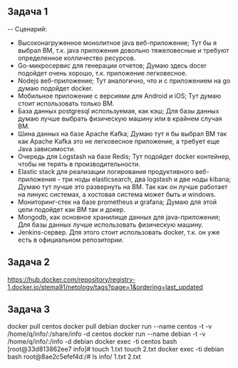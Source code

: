 ## Задача 1
--
Сценарий:

- Высоконагруженное монолитное java веб-приложение; 
    Тут бы я выбрал ВМ, т.к. java приложения довольно тяжеловесные и требуют определенное колличество ресурсов. 
- Go-микросервис для генерации отчетов;
    Думаю здесь docer подойдет очень хорошо, т.к. приложение легковесное.
- Nodejs веб-приложение;
    Тут аналогично, что и с приложением на go думаю подойдет docker.
- Мобильное приложение c версиями для Android и iOS;
    Тут думаю стоит использовать только ВМ.
- База данных postgresql используемая, как кэш;
    Для базы данных думаю лучше выбрать физическую машину или в крайнем случая ВМ. 
- Шина данных на базе Apache Kafka;
    Думаю тут я бы выбрал ВМ так как Apache Kafka это не легковесное приложение, а требует еще Java зависимости. 
- Очередь для Logstash на базе Redis;
    Тут подойдет docker контейнер, чтобы не терять в производительности.
- Elastic stack для реализации логирования продуктивного веб-приложения - три ноды elasticsearch, два logstash и две ноды kibana;
    Думаю тут лучше это развернуть на ВМ. Так как он лучше работает на линукс системах, а хостовая система может быть и windows. 
- Мониторинг-стек на базе prometheus и grafana;
    Думаю для этой цели подойдет как ВМ так и докер.
- Mongodb, как основное хранилище данных для java-приложения;
    Для базы данных лучше использовать физическую машину.
- Jenkins-сервер.
    Для этого стоит использовать docker, т.к. он уже есть в официальном репозитории. 


## Задача 2
https://hub.docker.com/repository/registry-1.docker.io/stema91/netology/tags?page=1&ordering=last_updated

## Задача 3
docker pull centos
docker pull debian
docker run --name centos -t -v /home/q/info/:/share/info -d centos
docker run --name debian -t -v /home/q/info/:/info -d debian
docker exec -ti centos bash
[root@33d813862ee7 info]# touch 1.txt
touch 2.txt
docker exec -ti debian bash
root@8ae2c5efef4d:/# ls info/
1.txt  2.txt


